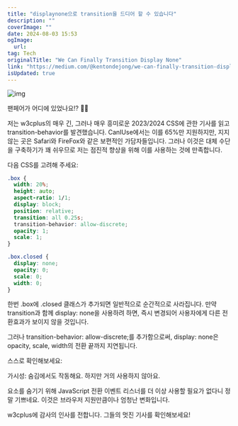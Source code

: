 ```yaml
---
title: "displaynone으로 transition을 드디어 할 수 있습니다"
description: ""
coverImage: ""
date: 2024-08-03 15:53
ogImage: 
  url: 
tag: Tech
originalTitle: "We Can Finally Transition Display None"
link: "https://medium.com/@kentondejong/we-can-finally-transition-display-none-cbb03831351f"
isUpdated: true
---
```






![img](/assets/img/WeCanFinallyTransitionDisplayNone_0.png)

팬페어가 어디에 있었나요!? 🤯🤯

저는 w3cplus의 매우 긴, 그러나 매우 흥미로운 2023/2024 CSS에 관한 기사를 읽고 transition-behavior를 발견했습니다. CanIUse에서는 이를 65%만 지원하지만, 지지 않는 곳은 Safari와 FireFox와 같은 보편적인 가담자들입니다. 그러나 이것은 대체 수단을 구축하기가 꽤 쉬우므로 저는 점진적 향상을 위해 이를 사용하는 것에 만족합니다.

다음 CSS를 고려해 주세요:

<div class="content-ad"></div>

```css
.box {
  width: 20%;
  height: auto;
  aspect-ratio: 1/1;
  display: block;
  position: relative;
  transition: all 0.25s;
  transition-behavior: allow-discrete;
  opacity: 1;
  scale: 1;
}

.box.closed {
  display: none;
  opacity: 0;
  scale: 0;
  width: 0;
}
```

한번 .box에 .closed 클래스가 추가되면 일반적으로 순간적으로 사라집니다. 만약 transition과 함께 display: none을 사용하려 하면, 즉시 변경되어 사용자에게 다른 전환효과가 보이지 않을 것입니다.

그러나 transition-behavior: allow-discrete;를 추가함으로써, display: none은 opacity, scale, width의 전환 끝까지 지연됩니다.

스스로 확인해보세요:

<div class="content-ad"></div>

가시성: 숨김에서도 작동해요. 하지만 거의 사용하지 않아요.

요소를 숨기기 위해 JavaScript 전환 이벤트 리스너를 더 이상 사용할 필요가 없다니 정말 기쁘네요. 이것은 브라우저 지원만큼이나 엄청난 변화입니다.

w3cplus에 감사의 인사를 전합니다. 그들의 멋진 기사를 확인해보세요!
